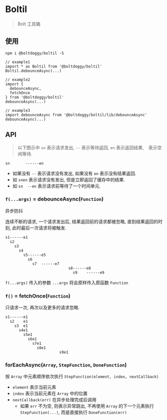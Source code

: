 # Boltil

> Bolt 工具箱

## 使用

```
npm i @boltdoggy/boltil -S
```

```
// example1
import * as Boltil from '@boltdoggy/boltil'
Boltil.debounceAsync(...)

// example2
import {
  debounceAsync,
  fetchOnce
} from '@boltdoggy/boltil'
debounceAsync(...)

// example3
import debounceAsync from '@boltdoggy/boltil/lib/debounceAsync'
debounceAsync(...)
```

## API

> 以下图示中 `sn` 表示请求发出, `--` 表示等待返回, `en` 表示返回结果, ` ` 表示空闲等待.

```
sn       ------en
```

- 如果没有 `--` 表示请求没有发出, 如果没有 `en` 表示没有结果返回.
- 如 `snen` 表示请求没有发出, 但是立即返回了缓存中的结果.
- 如 `sn  --en` 表示请求前等待了一个时间单元.


### `f(...args)` = debounceAsync(`Function`)

异步防抖

连续不断的请求, 一个请求发出后, 结果返回前的请求都被忽略, 直到结果返回的时刻, 此时最后一次请求将被触发.

```
s1------e1
  s2
    s3
      s4
        s5------e5
          s6
            s7  ------e7
                            s8------e8
                              s9    ------e9
```

`f(...args)` 传入的参数 `...args` 将会原样传入原函数 `Function`

### `f()` = fetchOnce(`Function`)

只请求一次, 再次以及更多的请求忽略.

```
s1------e1
  s2    e1
    s3  e1
      s4e1
        s5e1
          s6e1
            s7e1
              s8e1
                        s9e1
```

### forEachAsync(`Array`, `StepFunction`, `DoneFunction`)

按 `Array` 中元素顺序依次执行 `StepFunction(element, index, nextCallback)`

- `element` 表示当前元素
- `index` 表示当前元素在 `Array` 中的位置
- `nextCallback(err)` 在异步处理完成后调用
    - 如果 `err` 不为空, 则表示异常跳出, 不再使用 `Array` 的下一个元素执行 `StepFunction(...)`, 而是直接执行 `DoneFunction(err)`